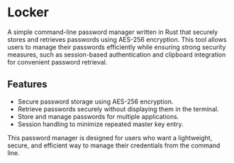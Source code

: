 # Locker

A simple command-line password manager written in Rust that securely stores and retrieves passwords using AES-256 encryption. This tool allows users to manage their passwords efficiently while ensuring strong security measures, such as session-based authentication and clipboard integration for convenient password retrieval.

## Features
- Secure password storage using AES-256 encryption.
- Retrieve passwords securely without displaying them in the terminal.
- Store and manage passwords for multiple applications.
- Session handling to minimize repeated master key entry.

This password manager is designed for users who want a lightweight, secure, and efficient way to manage their credentials from the command line.
